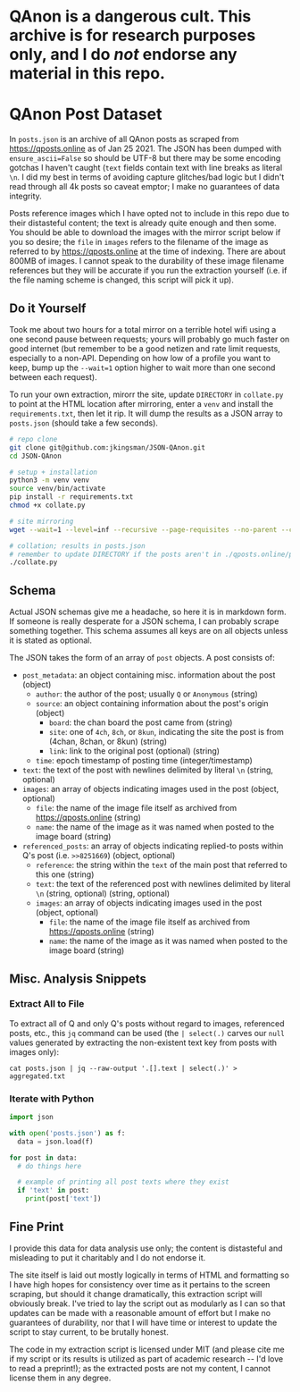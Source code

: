 # QAnon is a dangerous cult. This archive is for research purposes only, and I do _not_ endorse any material in this repo.

# QAnon Post Dataset

In `posts.json` is an archive of all QAnon posts as scraped from https://qposts.online as of Jan 25 2021. The JSON has been dumped with `ensure_ascii=False` so should be UTF-8 but there may be some encoding gotchas I haven't caught (`text` fields contain text with line breaks as literal `\n`. I did my best in terms of avoiding capture glitches/bad logic but I didn't read through all 4k posts so caveat emptor; I make no guarantees of data integrity.

Posts reference images which I have opted not to include in this repo due to their distasteful content; the text is already quite enough and then some. You should be able to download the images with the mirror script below if you so desire; the `file` in `images` refers to the filename of the image as referred to by https://qposts.online at the time of indexing. There are about 800MB of images. I cannot speak to the durability of these image filename references but they will be accurate if you run the extraction yourself (i.e. if the file naming scheme is changed, this script will pick it up).

## Do it Yourself

Took me about two hours for a total mirror on a terrible hotel wifi using a one second pause between requests; yours will probably go much faster on good internet (but remember to be a good netizen and rate limit requests, especially to a non-API. Depending on how low of a profile you want to keep, bump up the `--wait=1` option higher to wait more than one second between each request).

To run your own extraction, mirorr the site, update `DIRECTORY` in `collate.py` to point at the HTML location after mirroring, enter a `venv` and install the `requirements.txt`, then let it rip. It will dump the results as a JSON array to `posts.json` (should take a few seconds).

```bash
# repo clone
git clone git@github.com:jkingsman/JSON-QAnon.git
cd JSON-QAnon

# setup + installation
python3 -m venv venv
source venv/bin/activate
pip install -r requirements.txt
chmod +x collate.py

# site mirroring
wget --wait=1 --level=inf --recursive --page-requisites --no-parent --convert-links --adjust-extension --no-clobber --restrict-file-names=windows -e robots=off https://qposts.online/

# collation; results in posts.json
# remember to update DIRECTORY if the posts aren't in ./qposts.online/page relative to the script
./collate.py
```

## Schema

Actual JSON schemas give me a headache, so here it is in markdown form. If someone is really desperate for a JSON schema, I can probably scrape something together. This schema assumes all keys are on all objects unless it is stated as optional.

The JSON takes the form of an array of `post` objects. A post consists of:

* `post_metadata`: an object containing misc. information about the post (object)
  * `author`: the author of the post; usually `Q` or `Anonymous` (string)
  * `source`: an object containing information about the post's origin (object)
    * `board`: the chan board the post came from (string)
    * `site`: one of `4ch`, `8ch`, or `8kun`, indicating the site the post is from (4chan, 8chan, or 8kun) (string)
    * `link`: link to the original post (optional) (string)
  * `time`: epoch timestamp of posting time (integer/timestamp)
* `text`: the text of the post with newlines delimited by literal `\n` (string, optional)
* `images`: an array of objects indicating images used in the post (object, optional)
  * `file`: the name of the image file itself as archived from https://qposts.online (string)
  * `name`: the name of the image as it was named when posted to the image board (string)
* `referenced_posts`: an array of objects indicating replied-to posts within Q's post (i.e. `>>8251669`) (object, optional)
  * `reference`: the string within the `text` of the main post that referred to this one (string)
  * `text`: the text of the referenced post with newlines delimited by literal `\n` (string, optional) (string, optional)
  * `images`: an array of objects indicating images used in the post (object, optional)
    * `file`: the name of the image file itself as archived from https://qposts.online (string)
    * `name`: the name of the image as it was named when posted to the image board (string)

## Misc. Analysis Snippets

### Extract All to File

To extract all of Q and only Q's posts without regard to images, referenced posts, etc., this `jq` command can be used (the `| select(.)` carves our `null` values generated by extracting the non-existent text key from posts with images only):

```
cat posts.json | jq --raw-output '.[].text | select(.)' > aggregated.txt
```

### Iterate with Python

```python
import json

with open('posts.json') as f:
  data = json.load(f)

for post in data:
  # do things here

  # example of printing all post texts where they exist
  if 'text' in post:
    print(post['text'])
```

## Fine Print

I provide this data for data analysis use only; the content is distasteful and misleading to put it charitably and I do not endorse it.

The site itself is laid out mostly logically in terms of HTML and formatting so I have high hopes for consistency over time as it pertains to the screen scraping, but should it change dramatically, this extraction script will obviously break. I've tried to lay the script out as modularly as I can so that updates can be made with a reasonable amount of effort but I make no guarantees of durability, nor that I will have time or interest to update the script to stay current, to be brutally honest.

The code in my extraction script is licensed under MIT (and please cite me if my script or its results is utilized as part of academic research -- I'd love to read a preprint!); as the extracted posts are not my content, I cannot license them in any degree.
